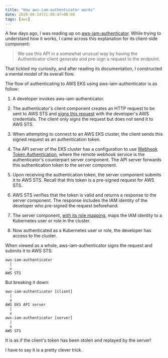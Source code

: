 ```yaml
---
title: "How aws-iam-authenticator works"
date: 2020-08-14T21:08:47+08:00
tags: [aws]
---
```

A few days ago, I was reading up on [aws-iam-authenticator](https://github.com/kubernetes-sigs/aws-iam-authenticator). While trying to understand how it works, I came across this explanation for its client-side component:

> We use this API in a somewhat unusual way by having the Authenticator client generate and pre-sign a request to the endpoint.

That tickled my curiosity, and after reading its documentation, I constructed a mental model of its overall flow.

The flow of authenticating to AWS EKS using aws-iam-authenticator is as follow:

  1. A developer invokes aws-iam-authenticator.

  1. The authenticator's client component creates an HTTP request to be sent to AWS STS and [signs this request](https://docs.aws.amazon.com/general/latest/gr/sigv4_signing.html) with the developer's AWS credentials. The client only signs the request but does not send it to AWS STS.

  1. When attempting to connect to an AWS EKS cluster, the client sends this signed request as an authentication token.

  1. The API server of the EKS cluster has a configuration to use [Webhook Token Authentication](https://kubernetes.io/docs/reference/access-authn-authz/authentication/#webhook-token-authentication), where the remote webhook service is the authenticator's counterpart server component. The API server forwards this authentication token to the server component.

  1. Upon receiving the authentication token, the server component submits it to AWS STS. Recall that this token is a pre-signed request for AWS STS.

  1. AWS STS verifies that the token is valid and returns a response to the server component. The response includes the IAM identity of the developer who pre-signed the request beforehand.

  1. The server component, [with its role mapping](https://github.com/kubernetes-sigs/aws-iam-authenticator/tree/2c936a2108a739244311ac979eafaac2de142164#full-configuration-format), maps the IAM identity to a Kubernetes user or role in the cluster.

  1. Now authenticated as a Kubernetes user or role, the developer has access to the cluster.

When viewed as a whole, aws-iam-authenticator signs the request and submits it to AWS STS:

```
aws-iam-authenticator
  |
  v
AWS STS
```

But breaking it down:

```
aws-iam-authenticator [client]
  |
  v
AWS EKS API server
  |
  v
aws-iam-authenticator [server]
  |
  v
AWS STS
```

It is as if the client's token has been stolen and replayed by the server!

I have to say it is a pretty clever trick.
